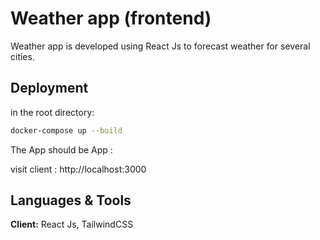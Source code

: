 
# Weather app (frontend)

Weather app is developed using React Js to forecast weather for several cities.
 
## Deployment

in the root directory:

```bash
docker-compose up --build
```


The App should be App :

visit client : http://localhost:3000



## Languages & Tools

**Client:** React Js, TailwindCSS




